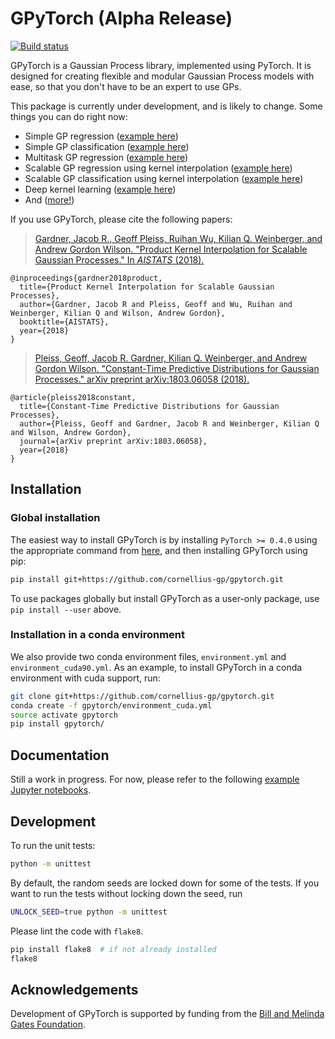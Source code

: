 # GPyTorch (Alpha Release)
[![Build status](https://travis-ci.org/cornellius-gp/gpytorch.svg?branch=master)](https://travis-ci.org/cornellius-gp/gpytorch)

GPyTorch is a Gaussian Process library, implemented using PyTorch.
It is designed for creating flexible and modular Gaussian Process models with ease,
so that you don't have to be an expert to use GPs.

This package is currently under development, and is likely to change.
Some things you can do right now:

- Simple GP regression ([example here](https://nbviewer.jupyter.org/github/cornellius-gp/gpytorch/blob/master/examples/simple_gp_regression.ipynb))
- Simple GP classification ([example here](https://nbviewer.jupyter.org/github/cornellius-gp/gpytorch/blob/master/examples/simple_gp_classification.ipynb))
- Multitask GP regression ([example here](https://nbviewer.jupyter.org/github/cornellius-gp/gpytorch/blob/master/examples/multitask_gp_regression.ipynb))
- Scalable GP regression using kernel interpolation ([example here](https://nbviewer.jupyter.org/github/cornellius-gp/gpytorch/blob/master/examples/kissgp_gp_regression.ipynb))
- Scalable GP classification using kernel interpolation ([example here](https://nbviewer.jupyter.org/github/cornellius-gp/gpytorch/blob/master/examples/kissgp_gp_classification.ipynb))
- Deep kernel learning ([example here](https://nbviewer.jupyter.org/github/cornellius-gp/gpytorch/blob/master/examples/dkl_mnist.ipynb))
- And ([more!](http://github.com/cornellius-gp/gpytorch/blob/master/examples))

If you use GPyTorch, please cite the following papers:
> [Gardner, Jacob R., Geoff Pleiss, Ruihan Wu, Kilian Q. Weinberger, and Andrew Gordon Wilson. "Product Kernel Interpolation for Scalable Gaussian Processes." In *AISTATS* (2018).](https://arxiv.org/abs/1802.08903)
```
@inproceedings{gardner2018product,
  title={Product Kernel Interpolation for Scalable Gaussian Processes},
  author={Gardner, Jacob R and Pleiss, Geoff and Wu, Ruihan and Weinberger, Kilian Q and Wilson, Andrew Gordon},
  booktitle={AISTATS},
  year={2018}
}
```
> [Pleiss, Geoff, Jacob R. Gardner, Kilian Q. Weinberger, and Andrew Gordon Wilson. "Constant-Time Predictive Distributions for Gaussian Processes." arXiv preprint arXiv:1803.06058 (2018).](https://arxiv.org/abs/1803.06058)
```
@article{pleiss2018constant,
  title={Constant-Time Predictive Distributions for Gaussian Processes},
  author={Pleiss, Geoff and Gardner, Jacob R and Weinberger, Kilian Q and Wilson, Andrew Gordon},
  journal={arXiv preprint arXiv:1803.06058},
  year={2018}
}
```

## Installation

### Global installation

The easiest way to install GPyTorch is by installing `PyTorch >= 0.4.0` using the appropriate command from [here](http://pytorch.org), and then installing 
GPyTorch using pip:

```bash
pip install git+https://github.com/cornellius-gp/gpytorch.git
```
To use packages globally but install GPyTorch as a user-only package, use `pip install --user` above.

### Installation in a conda environment

We also provide two conda environment files, `environment.yml` and `environment_cuda90.yml`. As an example, to install GPyTorch in a conda environment with cuda support, run:

```bash
git clone git+https://github.com/cornellius-gp/gpytorch.git
conda create -f gpytorch/environment_cuda.yml
source activate gpytorch
pip install gpytorch/
```

## Documentation

Still a work in progress. For now, please refer to the following [example Jupyter notebooks](https://github.com/cornellius-gp/gpytorch/tree/master/examples/).


## Development

To run the unit tests:
```bash
python -m unittest
```

By default, the random seeds are locked down for some of the tests.
If you want to run the tests without locking down the seed, run
```bash
UNLOCK_SEED=true python -m unittest
```


Please lint the code with `flake8`.
```bash
pip install flake8  # if not already installed
flake8
```

## Acknowledgements
Development of GPyTorch is supported by funding from the [Bill and Melinda Gates Foundation](https://www.gatesfoundation.org/).
